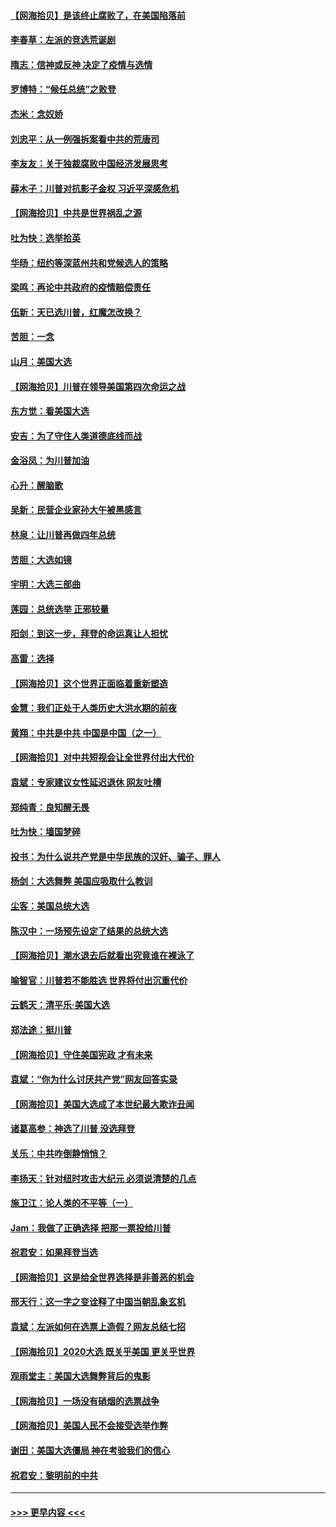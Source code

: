 #### [【网海拾贝】是该终止腐败了，在美国陷落前](../pages/nsc993/n12559936.md?t=11191251) 
#### [李春草：左派的竞选荒诞剧](../pages/nsc993/n12558380.md?t=11191251) 
#### [隋志：信神或反神 决定了疫情与选情](../pages/nsc993/n12558255.md?t=11191251) 
#### [罗博特：“候任总统”之败登](../pages/nsc993/n12558189.md?t=11191251) 
#### [杰米：念奴娇](../pages/nsc993/n12558174.md?t=11191251) 
#### [刘忠平：从一例强拆案看中共的荒唐司](../pages/nsc993/n12558036.md?t=11191251) 
#### [李友友：关于独裁腐败中国经济发展思考](../pages/nsc993/n12558004.md?t=11191251) 
#### [薛木子：川普对抗影子金权 习近平深感危机](../pages/nsc993/n12557342.md?t=11191251) 
#### [【网海拾贝】中共是世界祸乱之源](../pages/nsc993/n12555353.md?t=11191251) 
#### [吐为快：选举拾英](../pages/nsc993/n12555041.md?t=11191251) 
#### [华旸：纽约等深蓝州共和党候选人的策略](../pages/nsc993/n12554309.md?t=11191251) 
#### [梁鸣：再论中共政府的疫情赔偿责任](../pages/nsc993/n12553012.md?t=11191251) 
#### [伍新：天已选川普，红魔怎改换？](../pages/nsc993/n12552970.md?t=11191251) 
#### [苦胆：一念](../pages/nsc993/n12552957.md?t=11191251) 
#### [山月：美国大选](../pages/nsc993/n12552446.md?t=11191251) 
#### [【网海拾贝】川普在领导美国第四次命运之战](../pages/nsc993/n12551973.md?t=11191251) 
#### [东方觉：看美国大选](../pages/nsc993/n12551647.md?t=11191251) 
#### [安吉：为了守住人类道德底线而战](../pages/nsc993/n12551111.md?t=11191251) 
#### [金浴凤：为川普加油](../pages/nsc993/n12551085.md?t=11191251) 
#### [心升：醒脑歌](../pages/nsc993/n12550984.md?t=11191251) 
#### [吴新：民营企业家孙大午被黑感言](../pages/nsc993/n12550656.md?t=11191251) 
#### [林泉：让川普再做四年总统](../pages/nsc993/n12550640.md?t=11191251) 
#### [苦胆：大选如镜](../pages/nsc993/n12550630.md?t=11191251) 
#### [宇明：大选三部曲](../pages/nsc993/n12550603.md?t=11191251) 
#### [莲园：总统选举 正邪较量](../pages/nsc993/n12550594.md?t=11191251) 
#### [阳剑：到这一步，拜登的命运真让人担忧](../pages/nsc993/n12549093.md?t=11191251) 
#### [高雷：选择](../pages/nsc993/n12549087.md?t=11191251) 
#### [【网海拾贝】这个世界正面临着重新塑造](../pages/nsc993/n12548326.md?t=11191251) 
#### [金慧：我们正处于人类历史大洪水期的前夜](../pages/nsc993/n12547914.md?t=11191251) 
#### [黄翔：中共是中共 中国是中国（之一）](../pages/nsc993/n12547576.md?t=11191251) 
#### [【网海拾贝】对中共短视会让全世界付出大代价](../pages/nsc993/n12546043.md?t=11191251) 
#### [袁斌：专家建议女性延迟退休 网友吐槽](../pages/nsc993/n12545424.md?t=11191251) 
#### [郑纯青：良知醒无畏](../pages/nsc993/n12545394.md?t=11191251) 
#### [吐为快：墙国梦碎](../pages/nsc993/n12545309.md?t=11191251) 
#### [投书：为什么说共产党是中华民族的汉奸、骗子、罪人](../pages/nsc993/n12545089.md?t=11191251) 
#### [杨剑：大选舞弊 美国应吸取什么教训](../pages/nsc993/n12543937.md?t=11191251) 
#### [尘客：美国总统大选](../pages/nsc993/n12543828.md?t=11191251) 
#### [陈汉中：一场预先设定了结果的总统大选](../pages/nsc993/n12543564.md?t=11191251) 
#### [【网海拾贝】潮水退去后就看出究竟谁在裸泳了](../pages/nsc993/n12543321.md?t=11191251) 
#### [喻智官：川普若不能胜选 世界将付出沉重代价](../pages/nsc993/n12541352.md?t=11191251) 
#### [云鹤天：清平乐‧美国大选](../pages/nsc993/n12540916.md?t=11191251) 
#### [郑法途：挺川普](../pages/nsc993/n12540898.md?t=11191251) 
#### [【网海拾贝】守住美国宪政 才有未来](../pages/nsc993/n12540423.md?t=11191251) 
#### [袁斌：“你为什么讨厌共产党”网友回答实录](../pages/nsc993/n12540208.md?t=11191251) 
#### [【网海拾贝】美国大选成了本世纪最大欺诈丑闻](../pages/nsc993/n12538029.md?t=11191251) 
#### [诸葛高参：神选了川普 没选拜登](../pages/nsc993/n12537664.md?t=11191251) 
#### [关乐：中共咋倒静悄悄？](../pages/nsc993/n12537615.md?t=11191251) 
#### [李扬天：针对纽时攻击大纪元 必须说清楚的几点](../pages/nsc993/n12536001.md?t=11191251) 
#### [施卫江：论人类的不平等（一）](../pages/nsc993/n12535700.md?t=11191251) 
#### [Jam：我做了正确选择 把那一票投给川普](../pages/nsc993/n12535743.md?t=11191251) 
#### [祝君安：如果拜登当选](../pages/nsc993/n12535726.md?t=11191251) 
#### [【网海拾贝】这是给全世界选择是非善恶的机会](../pages/nsc993/n12535061.md?t=11191251) 
#### [邢天行：这一字之变诠释了中国当朝乱象玄机](../pages/nsc993/n12533446.md?t=11191251) 
#### [袁斌：左派如何在选票上造假？网友总结七招](../pages/nsc993/n12533180.md?t=11191251) 
#### [【网海拾贝】2020大选 既关乎美国 更关乎世界](../pages/nsc993/n12533161.md?t=11191251) 
#### [观雨堂主：美国大选舞弊背后的鬼影](../pages/nsc993/n12533153.md?t=11191251) 
#### [【网海拾贝】一场没有硝烟的选票战争](../pages/nsc993/n12531883.md?t=11191251) 
#### [【网海拾贝】美国人民不会接受选举作弊](../pages/nsc993/n12528850.md?t=11191251) 
#### [谢田：美国大选僵局 神在考验我们的信心](../pages/nsc993/n12527932.md?t=11191251) 
#### [祝君安：黎明前的中共](../pages/nsc993/n12524071.md?t=11191251) 

----
#### [ >>> 更早内容 <<< ](../indexes/nsc993-earlier.md)
